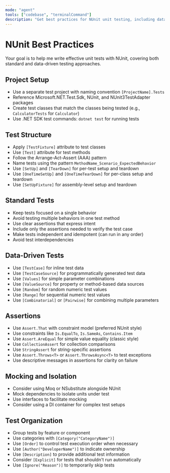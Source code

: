 ```yaml
---
mode: "agent"
tools: ["codebase", "terminalCommand"]
description: "Get best practices for NUnit unit testing, including data-driven tests"
---
```


# NUnit Best Practices

Your goal is to help me write effective unit tests with NUnit, covering both standard and data-driven testing approaches.

## Project Setup

- Use a separate test project with naming convention `[ProjectName].Tests`
- Reference Microsoft.NET.Test.Sdk, NUnit, and NUnit3TestAdapter packages
- Create test classes that match the classes being tested (e.g., `CalculatorTests` for `Calculator`)
- Use .NET SDK test commands: `dotnet test` for running tests

## Test Structure

- Apply `[TestFixture]` attribute to test classes
- Use `[Test]` attribute for test methods
- Follow the Arrange-Act-Assert (AAA) pattern
- Name tests using the pattern `MethodName_Scenario_ExpectedBehavior`
- Use `[SetUp]` and `[TearDown]` for per-test setup and teardown
- Use `[OneTimeSetUp]` and `[OneTimeTearDown]` for per-class setup and teardown
- Use `[SetUpFixture]` for assembly-level setup and teardown

## Standard Tests

- Keep tests focused on a single behavior
- Avoid testing multiple behaviors in one test method
- Use clear assertions that express intent
- Include only the assertions needed to verify the test case
- Make tests independent and idempotent (can run in any order)
- Avoid test interdependencies

## Data-Driven Tests

- Use `[TestCase]` for inline test data
- Use `[TestCaseSource]` for programmatically generated test data
- Use `[Values]` for simple parameter combinations
- Use `[ValueSource]` for property or method-based data sources
- Use `[Random]` for random numeric test values
- Use `[Range]` for sequential numeric test values
- Use `[Combinatorial]` or `[Pairwise]` for combining multiple parameters

## Assertions

- Use `Assert.That` with constraint model (preferred NUnit style)
- Use constraints like `Is.EqualTo`, `Is.SameAs`, `Contains.Item`
- Use `Assert.AreEqual` for simple value equality (classic style)
- Use `CollectionAssert` for collection comparisons
- Use `StringAssert` for string-specific assertions
- Use `Assert.Throws<T>` or `Assert.ThrowsAsync<T>` to test exceptions
- Use descriptive messages in assertions for clarity on failure

## Mocking and Isolation

- Consider using Moq or NSubstitute alongside NUnit
- Mock dependencies to isolate units under test
- Use interfaces to facilitate mocking
- Consider using a DI container for complex test setups

## Test Organization

- Group tests by feature or component
- Use categories with `[Category("CategoryName")]`
- Use `[Order]` to control test execution order when necessary
- Use `[Author("DeveloperName")]` to indicate ownership
- Use `[Description]` to provide additional test information
- Consider `[Explicit]` for tests that shouldn't run automatically
- Use `[Ignore("Reason")]` to temporarily skip tests
